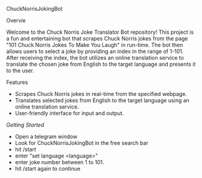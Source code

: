 ChuckNorrisJokingBot

Overvie

Welcome to the Chuck Norris Joke Translator Bot repository! 
This project is a fun and entertaining bot that scrapes Chuck Norris jokes from the page "101 Chuck Norris Jokes To Make You Laugh" in run-time. 
The bot then allows users to select a joke by providing an index in the range of 1-101. After receiving the index, the bot utilizes an online translation service to translate the chosen joke from English to the target language and presents it to the user.


Features
- Scrapes Chuck Norris jokes in real-time from the specified webpage.
- Translates selected jokes from English to the target language using an online translation service.
- User-friendly interface for input and output.

*Getting Started*
 - Open a telegram window
 - Look for ChuckNorrisJokingBot in the free search bar
 - hit /start
 - enter "set language \<language\>"
 - enter joke number between 1 to 101.
 - hit /start again to continue
